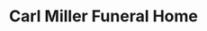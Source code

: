 ---
title: "Carl Miller Funeral Home"
url: /camden/carl-miller-funeral-home/
shop: funeral directors
---